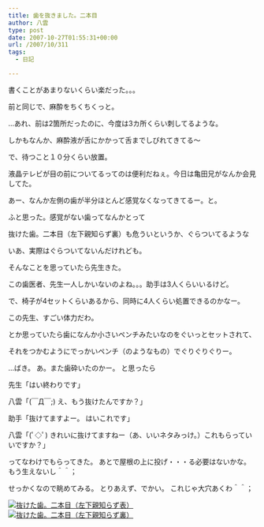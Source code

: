 ```yaml
---
title: 歯を抜きました。二本目
author: 八雲
type: post
date: 2007-10-27T01:55:31+00:00
url: /2007/10/311
tags:
  - 日記

---
```

書くことがあまりないくらい楽だった。。。

前と同じで、麻酔をちくちくっと。
  
…あれ、前は2箇所だったのに、今度は3カ所くらい刺してるような。
  
しかもなんか、麻酔液が舌にかかって舌までしびれてきてる～

で、待つこと１０分くらい放置。
  
液晶テレビが目の前についてるってのは便利だねぇ。今日は亀田兄がなんか会見してた。
  
あー、なんか左側の歯が半分ほとんど感覚なくなってきてるー。と。
  
ふと思った。感覚がない歯ってなんかとって
   
抜けた歯。二本目（左下親知らず裏）も危ういというか、ぐらついてるような
  
いあ、実際はぐらついてないんだけれども。

そんなことを思っていたら先生きた。
  
この歯医者、先生一人しかいないのよね。。。助手は3人くらいいるけど。
  
で、椅子が4セットくらいあるから、同時に4人くらい処置できるのかなー。
  
この先生、すごい体力だわ。

とか思っていたら歯になんか小さいペンチみたいなのをぐいっとセットされて、
  
それをつかむようにでっかいペンチ（のようなもの）でぐりぐりぐりー。
  
…ばき。 あ。また歯砕いたのかー。 と思ったら
  
先生「はい終わりです」
  
八雲「(￣Д￣;) え、もう抜けたんですか？」
  
助手「抜けてますよー。 はいこれです」
  
八雲「(ﾟ◇ﾟ) きれいに抜けてますねー（あ、いいネタみっけ。）これもらっていいですか？」

ってなわけでもらってきた。 あとで屋根の上に投げ・・・る必要はないかな。もう生えないし＾＾；
  
せっかくなので眺めてみる。 とりあえず、でかい。 これじゃ大穴あくわ＾＾；
  
[![抜けた歯。二本目（左下親知らず表）][1]][2][![抜けた歯。二本目（左下親知らず裏）][3]][4]

 [1]: http://201002169486.tmp.que.ne.jp/wp-content/uploads/2007/10/ca3900501-150x150.jpg
 [2]: http://201002169486.tmp.que.ne.jp/wp-content/uploads/2007/10/ca3900501.jpg "抜けた歯。二本目（左下親知らず表）"
 [3]: http://201002169486.tmp.que.ne.jp/wp-content/uploads/2007/10/ca3900491-150x150.jpg
 [4]: http://201002169486.tmp.que.ne.jp/wp-content/uploads/2007/10/ca3900491.jpg "抜けた歯。二本目（左下親知らず裏）"
